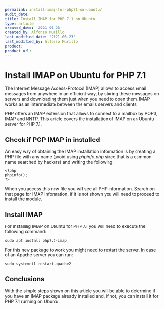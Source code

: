 ```yaml
---
permalink: install-imap-for-php71-on-ubuntu/
audit_date:
title: Install IMAP for PHP 7.1 on Ubuntu
type: article
created_date: '2021-06-23'
created_by: Alfonso Murillo
last_modified_date: '2021-06-23'
last_modified_by: Alfonso Murillo
product: 
product_url:
---
```


# Install IMAP on Ubuntu for PHP 7.1
The Internet Message Access-Protocol (IMAP) allows to access email messages from anywhere in an efficient way, by storing these messages on servers and downloading them just when you need to open them. IMAP works as an intermediate between the emails servers and clients.

PHP offers an IMAP extension that allows to connect to a mailbox by POP3, IMAP and NNTP. This article covers the installation of IMAP on an Ubuntu server for PHP 7.1.

## Check if PGP IMAP in installed
An easy way of obtaining the IMAP installation information is by creating a PHP file with any name (avoid using *phpinfo.php* since that is a common name searched by hackers) and writing the following:

```
<?php
phpinfo();
?>
```

When you access this new file you will see all PHP information. Search on that page for IMAP information, if it is not shown you will need to proceed to install the module.

## Install IMAP
For installing IMAP on Ubuntu for PHP 7.1 you will need to execute the following command:

`sudo apt install php7.1-imap`

For this new package to work you might need to restart the server. In case of an Apache server you can run:

`sudo systemctl restart apache2`

## Conclusions
With the simple steps shown on this article you will be able to determine if you have an IMAP package already installed and, if not, you can install it for PHP 7.1 running on Ubuntu.
